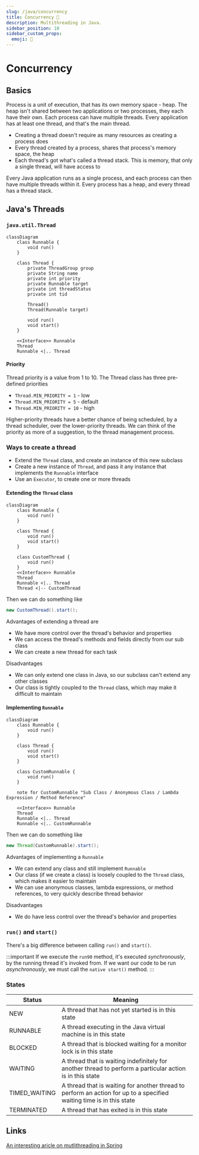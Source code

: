 ```yaml
---
slug: /java/concurrency
title: Concurrency 🧵
description: Multithreading in Java.
sidebar_position: 10 
sidebar_custom_props:
  emoji: 🧵 
---
```


# Concurrency

## Basics

Process is a unit of execution, that has its own memory space - heap. The heap isn't shared between two applications or two processes, they each have their own. Each process can have multiple threads. Every application has at least one thread, and that's the main thread.

- Creating a thread doesn't require as many resources as creating a process does
- Every thread created by a process, shares that process's memory space, the heap
- Each thread's got what's called a thread stack. This is memory, that only a single thread, will have access to

Every Java application runs as a single process, and each process can then have multiple threads within it. Every process has a heap, and every thread has a thread stack.

## Java's Threads

### `java.util.Thread`

```mermaid
classDiagram
    class Runnable {
        void run()
    }

    class Thread {
        private ThreadGroup group
        private String name
        private int priority
        private Runnable target
        private int threadStatus
        private int tid

        Thread()
        Thread(Runnable target)

        void run()
        void start()
    }

    <<Interface>> Runnable
    Thread
    Runnable <|.. Thread
```

#### Priority

Thread priority is a value from 1 to 10. The Thread class has three pre-defined priorities

- `Thread.MIN_PRIORITY = 1` - low
- `Thread.MIN_PRIORITY = 5` - default
- `Thread.MIN_PRIORITY = 10` - high

Higher-priority threads have a better chance of being scheduled, by a thread scheduler, over the lower-priority threads. We can think of the priority as more of a suggestion, to the thread management process.

### Ways to create a thread

- Extend the `Thread` class, and create an instance of this new subclass
- Create a new instance of `Thread`, and pass it any instance that implements the `Runnable` interface
- Use an `Executor`, to create one or more threads

#### Extending the `Thread` class

```mermaid
classDiagram
    class Runnable {
        void run()
    }

    class Thread {
        void run()
        void start()
    }

    class CustomThread {
        void run()
    }
    <<Interface>> Runnable
    Thread
    Runnable <|.. Thread
    Thread <|-- CustomThread
```

Then we can do something like

```java
new CustomThread().start();
```

Advantages of extending a thread are

- We have more control over the thread's behavior and properties
- We can access the thread's methods and fields directly from our sub class
- We can create a new thread for each task

Disadvantages

- We can only extend one class in Java, so our subclass can't extend any other classes
- Our class is tightly coupled to the `Thread` class, which may make it difficult to maintain

#### Implementing `Runnable`

```mermaid
classDiagram
    class Runnable {
        void run()
    }

    class Thread {
        void run()
        void start()
    }

    class CustomRunnable {
        void run()
    }

    note for CustomRunnable "Sub Class / Anonymous Class / Lambda Expression / Method Reference"

    <<Interface>> Runnable
    Thread
    Runnable <|.. Thread
    Runnable <|.. CustomRunnable
```

Then we can do something like

```java
new Thread(CustomRunnable).start();
```

Advantages of implementing a `Runnable`

- We can extend any class and still implement `Runnable`
- Our class (if we create a class) is loosely coupled to the `Thread` class, which makes it easier to maintain
- We can use anonymous classes, lambda expressions, or method references, to very quickly describe thread behavior

Disadvantages

- We do have less control over the thread's behavior and properties

### `run()` and `start()`

There's a big difference between calling `run()` and `start()`.

:::important
If we execute the `run90` method, it's executed _synchronously_, by the running thread it's invoked from. If we want our code to be run _asynchronously_, we must call the `native start()` method.
:::

### States

| Status        | Meaning                                                                                                              |
|---------------|----------------------------------------------------------------------------------------------------------------------|
| NEW           | A thread that has not yet started is in this state                                                                   |
| RUNNABLE      | A thread executing in the Java virtual machine is in this state                                                      |
| BLOCKED       | A thread that is blocked waiting for a monitor lock is in this state                                                 |
| WAITING       | A thread that is waiting indefinitely for another thread to perform a particular action is in this state             |
| TIMED_WAITING | A thread that is waiting for another thread to perform an action for up to a specified waiting time is in this state |
| TERMINATED    | A thread that has exited is in this state                                                                            |

## Links

[An interesting aricle on mutlithreading in Spring](https://www.stefankreidel.io/blog/spring-webmvc-servlet-threading)
